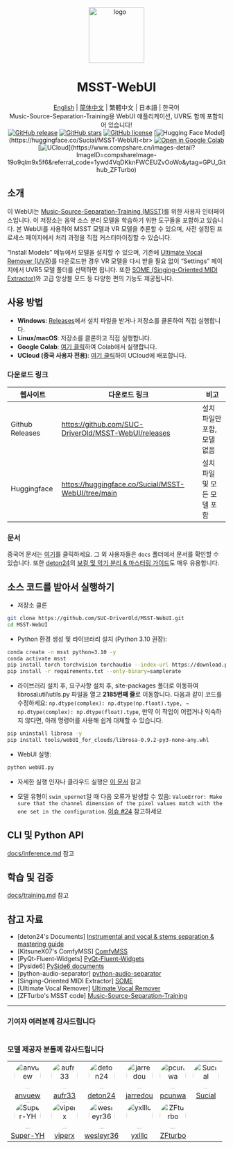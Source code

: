 <div align="center"><img src="docs/logo.png" alt="logo" width="128" height="128"></div>
<h1 align="center">MSST-WebUI</h1>
<div align="center">

[English](https://github.com/beckgom/MSST-WebUI/blob/main/README.md) | [简体中文](docs/README_zh.md) | 繁體中文 | 日本語 | 한국어<br>
Music-Source-Separation-Training용 WebUI 애플리케이션, UVR도 함께 포함되어 있습니다!<br>
[![GitHub release](https://img.shields.io/github/v/release/SUC-DriverOld/MSST-WebUI?label=Version)](https://github.com/SUC-DriverOld/MSST-WebUI/releases/latest) [![GitHub stars](https://img.shields.io/github/stars/SUC-DriverOld/MSST-WebUI?label=Stars&color=blue&style=flat)](https://github.com/SUC-DriverOld/MSST-WebUI/stargazers) [![GitHub license](https://img.shields.io/github/license/SUC-DriverOld/MSST-WebUI?label=License)](https://github.com/SUC-DriverOld/MSST-WebUI/blob/main/LICENSE) [![Hugging Face Model](https://img.shields.io/badge/Hugging%20Face-Models-blue?)](https://huggingface.co/Sucial/MSST-WebUI)<br>
[![Open in Google Colab](https://colab.research.google.com/assets/colab-badge.svg)](https://colab.research.google.com/github/SUC-DriverOld/MSST-WebUI/blob/main/webUI_for_colab.ipynb) [![UCloud](https://img.shields.io/badge/一键部署-优云智算UCloud-orange?)](https://www.compshare.cn/images-detail?ImageID=compshareImage-19o9qlm9x5f6&referral_code=1ywd4VqDKknFWCEUZvOoWo&ytag=GPU_Github_ZFTurbo)

</div>

## 소개

이 WebUI는 [Music-Source-Separation-Training (MSST)](https://github.com/ZFTurbo/Music-Source-Separation-Training)를 위한 사용자 인터페이스입니다. 이 저장소는 음악 소스 분리 모델을 학습하기 위한 도구들을 포함하고 있습니다. 본 WebUI를 사용하여 MSST 모델과 VR 모델을 추론할 수 있으며, 사전 설정된 프로세스 페이지에서 처리 과정을 직접 커스터마이징할 수 있습니다.

“Install Models” 메뉴에서 모델을 설치할 수 있으며, 기존에 [Ultimate Vocal Remover (UVR)](https://github.com/Anjok07/ultimatevocalremovergui)를 다운로드한 경우 VR 모델을 다시 받을 필요 없이 “Settings” 페이지에서 UVR5 모델 폴더를 선택하면 됩니다. 또한 [SOME (Singing-Oriented MIDI Extractor)](https://github.com/openvpi/SOME/)와 고급 앙상블 모드 등 다양한 편의 기능도 제공됩니다.

## 사용 방법

- **Windows**: [Releases](https://github.com/SUC-DriverOld/MSST-WebUI/releases)에서 설치 파일을 받거나 저장소를 클론하여 직접 실행합니다.<br>
- **Linux/macOS**: 저장소를 클론하고 직접 실행합니다.<br>
- **Google Colab**: [여기 클릭](https://colab.research.google.com/github/SUC-DriverOld/MSST-WebUI/blob/main/webUI_for_colab.ipynb)하여 Colab에서 실행합니다.
- **UCloud (중국 사용자 전용)**: [여기 클릭](https://www.compshare.cn/images-detail?ImageID=compshareImage-19o9qlm9x5f6&referral_code=1ywd4VqDKknFWCEUZvOoWo&ytag=GPU_Github_ZFTurbo)하여 UCloud에 배포합니다.

### 다운로드 링크

| 웹사이트         | 다운로드 링크                                             | 비고                           |
|------------------|----------------------------------------------------------|--------------------------------|
| Github Releases  | https://github.com/SUC-DriverOld/MSST-WebUI/releases     | 설치 파일만 포함, 모델 없음   |
| Huggingface      | https://huggingface.co/Sucial/MSST-WebUI/tree/main       | 설치 파일 및 모든 모델 포함   |

### 문서

중국어 문서는 [여기](https://r1kc63iz15l.feishu.cn/wiki/JSp3wk7zuinvIXkIqSUcCXY1nKc)를 클릭하세요. 그 외 사용자들은 `docs` 폴더에서 문서를 확인할 수 있습니다. 또한 [deton24](https://github.com/deton24)의 [보컬 및 악기 분리 & 마스터링 가이드](https://docs.google.com/document/d/17fjNvJzj8ZGSer7c7OFe_CNfUKbAxEh_OBv94ZdRG5c)도 매우 유용합니다.

## 소스 코드를 받아서 실행하기
* 저장소 클론
```bash
git clone https://github.com/SUC-DriverOld/MSST-WebUI.git
cd MSST-WebUI
```

* Python 환경 생성 및 라이브러리 설치 (Python 3.10 권장):

```bash
conda create -n msst python=3.10 -y
conda activate msst
pip install torch torchvision torchaudio --index-url https://download.pytorch.org/whl/cu121
pip install -r requirements.txt --only-binary=samplerate
```

* 라이브러리 설치 후, 요구사항 설치 후, site-packages 폴더로 이동하여 librosa\util\utils.py 파일을 열고 **2185번째 줄**로 이동합니다. 다음과 같이 코드를 수정하세요: `np.dtype(complex): np.dtype(np.float).type, → np.dtype(complex): np.dtype(float).type`,
만약 이 작업이 어렵거나 익숙하지 않다면, 아래 명령어를 사용해 쉽게 대체할 수 있습니다.

```bash
pip uninstall librosa -y
pip install tools/webUI_for_clouds/librosa-0.9.2-py3-none-any.whl
```

* WebUI 실행:

```bash
python webUI.py
```

* 자세한 실행 인자나 클라우드 실행은 [이 문서](docs/webui.md) 참고

* 모델 유형이 `swin_upernet`일 때 다음 오류가 발생할 수 있음: `ValueError: Make sure that the channel dimension of the pixel values match with the one set in the configuration`. [이슈 #24](https://github.com/SUC-DriverOld/MSST-WebUI/issues/24) 참고하세요

## CLI 및 Python API

[docs/inference.md](docs/inference.md) 참고

## 학습 및 검증

[docs/training.md](docs/training.md) 참고

## 참고 자료

- [deton24's Documents] [Instrumental and vocal & stems separation & mastering guide](https://docs.google.com/document/d/17fjNvJzj8ZGSer7c7OFe_CNfUKbAxEh_OBv94ZdRG5c)
- [KitsuneX07's ComfyMSS] [ComfyMSS](https://github.com/KitsuneX07/ComfyMSS)
- [PyQt-Fluent-Widgets] [PyQt-Fluent-Widgets](https://github.com/zhiyiYo/PyQt-Fluent-Widgets)
- [Pyside6] [PySide6 documents](https://doc.qt.io/qtforpython-6)
- [python-audio-separator] [python-audio-separator](https://github.com/nomadkaraoke/python-audio-separator)
- [Singing-Oriented MIDI Extractor] [SOME](https://github.com/openvpi/SOME/)
- [Ultimate Vocal Remover] [Ultimate Vocal Remover](https://github.com/Anjok07/ultimatevocalremovergui)
- [ZFTurbo's MSST code] [Music-Source-Separation-Training](https://github.com/ZFTurbo/Music-Source-Separation-Training)

---

### 기여자 여러분께 감사드립니다

<a href="https://github.com/SUC-DriverOld/MSST-WebUI/graphs/contributors" target="_blank">
  <img src="https://contrib.rocks/image?repo=SUC-DriverOld/MSST-WebUI" alt=""/>
</a>

### 모델 제공자 분들께 감사드립니다

<table>
  <tr>
    <td style="text-align: center;"><img src="https://github.com/anvuew.png" style="width: 60px; height: 60px; border-radius: 50%;" alt="anvuew"></td>
    <td style="text-align: center;"><img src="https://github.com/aufr33.png" style="width: 60px; height: 60px; border-radius: 50%;" alt="aufr33"></td>
    <td style="text-align: center;"><img src="https://github.com/deton24.png" style="width: 60px; height: 60px; border-radius: 50%;" alt="deton24"></td>
    <td style="text-align: center;"><img src="https://github.com/jarredou.png" style="width: 60px; height: 60px; border-radius: 50%;" alt="jarredou"></td>
    <td style="text-align: center;"><img src="https://github.com/pcunwa.png" style="width: 60px; height: 60px; border-radius: 50%;" alt="pcunwa"></td>
    <td style="text-align: center;"><img src="https://github.com/SUC-DriverOld.png" style="width: 60px; height: 60px; border-radius: 50%;" alt="Sucial"></td>
  </tr>
  <tr>
    <td style="text-align: center;"><a href="https://github.com/anvuew">anvuew</a></td>
    <td style="text-align: center;"><a href="https://github.com/aufr33">aufr33</a></td>
    <td style="text-align: center;"><a href="https://github.com/deton24">deton24</a></td>
    <td style="text-align: center;"><a href="https://github.com/jarredou">jarredou</a></td>
    <td style="text-align: center;"><a href="https://github.com/pcunwa">pcunwa</a></td>
    <td style="text-align: center;"><a href="https://github.com/SUC-DriverOld">Sucial</a></td>
  </tr>
  <tr>
    <td style="text-align: center;"><img src="https://github.com/Super-YH.png" style="width: 60px; height: 60px; border-radius: 50%;" alt="Super-YH"></td>
    <td style="text-align: center;"><img src="https://github.com/playdasegunda.png" style="width: 60px; height: 60px; border-radius: 50%;" alt="viperx"></td>
    <td style="text-align: center;"><img src="https://github.com/wesleyr36.png" style="width: 60px; height: 60px; border-radius: 50%;" alt="wesleyr36"></td>
    <td style="text-align: center;"><img src="https://github.com/yxlllc.png" style="width: 60px; height: 60px; border-radius: 50%;" alt="yxlllc"></td>
    <td style="text-align: center;"><img src="https://github.com/ZFTurbo.png" style="width: 60px; height: 60px; border-radius: 50%;" alt="ZFturbo"></td>
    <td></td>
  </tr>
  <tr>
    <td style="text-align: center;"><a href="https://github.com/Super-YH">Super-YH</a></td>
    <td style="text-align: center;"><a href="https://github.com/playdasegunda">viperx</a></td>
    <td style="text-align: center;"><a href="https://github.com/wesleyr36">wesleyr36</a></td>
    <td style="text-align: center;"><a href="https://github.com/yxlllc">yxlllc</a></td>
    <td style="text-align: center;"><a href="https://github.com/ZFTurbo">ZFturbo</a></td>
    <td></td>
  </tr>
</table>
